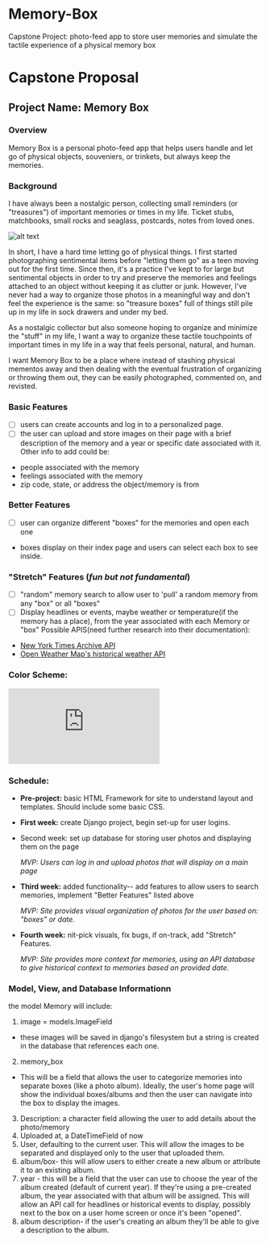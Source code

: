 # Memory-Box
Capstone Project: photo-feed app to store user memories and simulate the tactile experience of a physical memory box



# Capstone Proposal

## Project Name: Memory Box
### Overview
Memory Box is a personal photo-feed app that helps users handle and let go of physical objects, souveniers, or trinkets, but always keep the memories. 

### Background 
I have always been a nostalgic person, collecting small reminders (or "treasures") of important memories or times in my life. Ticket stubs, matchbooks, small rocks and seaglass, postcards, notes from loved ones. 

![alt text](https://hips.hearstapps.com/hbu.h-cdn.co/assets/cm/15/04/54bf4339ea191_-_1-sendus-0509-xlg.jpg?fill=320:250&resize=480:*)

In short, I have a hard time letting go of physical things. I first started photographing sentimental items before "letting them go" as a teen moving out for the first time. Since then, it's a practice I've kept to for large but sentimental objects in order to try and preserve the memories and feelings attached to an object without keeping it as clutter or junk. However, I've never had a way to organize those photos in a meaningful way and don't feel the experience is the same: so "treasure boxes" full of things still pile up in my life in sock drawers and under my bed. 

As a nostalgic collector but also someone hoping to organize and minimize the "stuff" in my life, I want a way to organize these tactile touchpoints of important times in my life in a way that feels personal, natural, and human. 

I want Memory Box to be a place where instead of stashing physical mementos away and then dealing with the eventual frustration of organizing or throwing them out, they can be easily photographed, commented on, and revisted.

### Basic Features
- [ ] users can create accounts and log in to a personalized page. 
- [ ] the user can upload and store images on their page with a brief description of the memory and a year or specific date associated with it. 
Other info to add could be: 
* people associated with the memory
* feelings associated with the memory
* zip code, state, or address the object/memory is from 

### Better Features
- [ ] user can organize different "boxes" for the memories and open each one 
* boxes display on their index page and users can select each box to see inside. 

### "Stretch" Features (_fun but not fundamental_)
- [ ] "random" memory search to allow user to 'pull' a random memory from any "box" or all "boxes"
- [ ] Display headlines or events, maybe weather or temperature(if the memory has a place), from the year associated with each Memory or "box" 
Possible APIS(need further research into their documentation): 
* [New York Times Archive API](https://developer.nytimes.com/docs/archive-product/1/overview)
* [Open Weather Map's historical weather API](https://openweathermap.org/history)

### Color Scheme:

![alt text](https://www.schemecolor.com/wp-content/themes/colorsite/include/cc6.php?color0=272324&color1=83b799&color2=e2cd6d&color3=c2b28f&color4=e4d8b4&color5=e86f68&pn=Retro)

### Schedule: 
* **Pre-project:** basic HTML Framework for site to understand layout and templates. Should include some basic CSS.
* **First week:** create Django project, begin set-up for user logins.
* Second week: set up database for storing user photos and displaying them on the page

    _MVP: Users can log in and upload photos that will display on a main page_
* **Third week:** added functionality-- add features to allow users to search memories, implement "Better Features" listed above

    _MVP: Site provides visual organization of photos for the user based on: "boxes" or date._
* **Fourth week:** nit-pick visuals, fix bugs, if on-track, add "Stretch" Features. 

    _MVP: Site provides more context for memories, using an API database to give historical context to memories based on provided date._ 

### Model, View, and Database Informationn
the model Memory will include:
1. image = models.ImageField
* these images will be saved in django's filesystem but a string is created in the database that references each one. 
2. memory_box
* This will be a field that allows the user to categorize memories into separate boxes (like a photo album). Ideally, the user's home page will show the individual boxes/albums and then the user can navigate into the box to display the images. 
3. Description: a character field allowing the user to add details about the photo/memory
4. Uploaded at, a DateTimeField of now 
5. User, defaulting to the current user. This will allow the images to be separated and displayed only to the user that uploaded them. 
7. album/box- this will allow users to either create a new album or attribute it to an existing album. 
6. year - this will be a field that the user can use to choose the year of the album created (default of current year). If they're using a pre-created album, the year associated with that album will be assigned. This will allow an API call for headlines or historical events to display, possibly next to the box on a user home screen or once it's been "opened".
7. album description- if the user's creating an album they'll be able to give a description to the album. 
